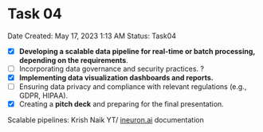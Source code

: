 # Task 04

Date Created: May 17, 2023 1:13 AM
Status: Task04

- [x]  **Developing a scalable data pipeline for real-time or batch processing, depending on the requirements**.
- [ ]  Incorporating data governance and security practices. ?
- [x]  **Implementing data visualization dashboards and reports.**
- [ ]  Ensuring data privacy and compliance with relevant regulations (e.g., GDPR, HIPAA).
- [x]  Creating a **pitch deck** and preparing for the final presentation.

Scalable pipelines: Krish Naik YT/ [ineuron.ai](http://ineuron.ai) documentation